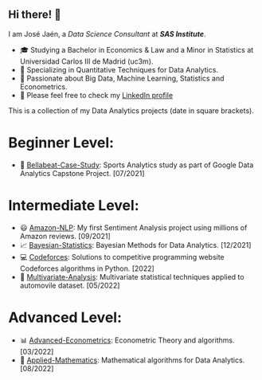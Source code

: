 ## Hi there! 👋

I am José Jaén, a *Data Science Consultant* at ***SAS Institute***.

- :mortar_board: Studying a Bachelor in Economics & Law and a Minor in Statistics at Universidad Carlos III de Madrid (uc3m).
- 🔭 Specializing in Quantitative Techniques for Data Analytics.
- 🤔 Passionate about Big Data, Machine Learning, Statistics and Econometrics.
- 💬 Please feel free to check my [LinkedIn profile](https://www.linkedin.com/in/jose-jaen/)

This is a collection of my Data Analytics projects (date in square brackets).

# Beginner Level:

- :runner: [Bellabeat-Case-Study](https://github.com/jose-jaen/Bellabeat-Case-Study): Sports Analytics study as part of Google Data Analytics Capstone Project. [07/2021]


# Intermediate Level:

- :smiley: [Amazon-NLP](https://github.com/jose-jaen/Amazon-NLP): My first Sentiment Analysis project using millions of Amazon reviews. [09/2021]
- :chart_with_upwards_trend: [Bayesian-Statistics](https://github.com/jose-jaen/Bayesian-Statistics): Bayesian Methods for Data Analytics. [12/2021]
- :computer: [Codeforces](https://github.com/jose-jaen/Codeforces): Solutions to competitive programming website Codeforces algorithms in Python. [2022]
- :car: [Multivariate-Analysis](https://github.com/jose-jaen/Multivariate-Analysis): Multivariate statistical techniques applied to automovile dataset. [05/2022]


# Advanced Level:

- :bar_chart: [Advanced-Econometrics](https://github.com/jose-jaen/Advanced-Econometrics): Econometric Theory and algorithms. [03/2022]
- :triangular_ruler: [Applied-Mathematics](https://github.com/jose-jaen/Applied-Mathematics): Mathematical algorithms for Data Analytics. [08/2022]

